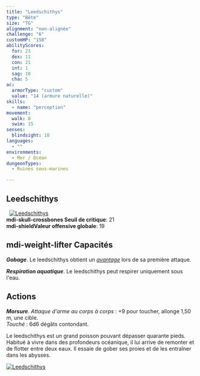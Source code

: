 ```yaml
---
title: "Leedschithys"
type: "Bête"
size: "TG"
alignment: "non-alignée"
challenge: "6"
customHP: "158"
abilityScores:
  for: 23
  dex: 11
  con: 21
  int: 1
  sag: 10
  cha: 5
ac:
  armorType: "custom"
  value: "14 (armure naturelle)"
skills:
  - name: "perception"
movement:
  walk: 0
  swim: 15
senses:
  blindsight: 18
languages:
  - ""
environments:
  - Mer / Océan
dungeonTypes:
  - Ruines sous-marines

---
```

## Leedschithys
&nbsp;
[![Leedschithys](https://www.douaratil.fr/illustrations/bete/leedschithys300.jpeg)](https://www.douaratil.fr/illustrations/bete/leedschithys.jpeg)    
**<v-icon>mdi-skull-crossbones</v-icon> Seuil de critique**: 21            
**<v-icon>mdi-shield</v-icon>Valeur offensive globale**: 19     
## <v-icon>mdi-weight-lifter</v-icon> Capacités
_**Gobage**_. Le leedschithys obtient un [_avantage_](/utiliser-les-caracteristiques/#avantage-et-desavantage) lors de sa première attaque.

_**Respiration aquatique**_. Le leedschithys peut respirer uniquement sous l'eau.

## Actions
_**Morsure**_. _Attaque d'arme au corps à corps_ : +9 pour toucher, allonge 1,50 m, une cible.  
_Touché_ : 6d6 dégâts contondant.  

Le leedschithys est un grand poisson pouvant dépasser quarante pieds. Habitué à vivre dans des profondeurs océanique, il lui arrive de remonter et de flotter entre deux eaux. Il essaie de gober ses proies et de les entraîner dans les abysses.

[![Leedschithys](https://www.douaratil.fr/illustrations/bete/leedschithys2300.jpeg)](https://www.douaratil.fr/illustrations/bete/leedschithys2.jpeg)    